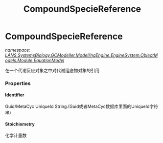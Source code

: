 ﻿---
title: CompoundSpecieReference
---

# CompoundSpecieReference
_namespace: [LANS.SystemsBiology.GCModeller.ModellingEngine.EngineSystem.ObjectModels.Module.EquationModel](N-LANS.SystemsBiology.GCModeller.ModellingEngine.EngineSystem.ObjectModels.Module.EquationModel.html)_

在一个代谢反应对象之中对代谢组底物对象的引用



### Properties

#### Identifier
Guid/MetaCyc UniqueId String.(Guid或者MetaCyc数据库里面的UniqueId字符串)
#### Stoichiometry
化学计量数

